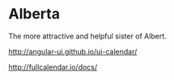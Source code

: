 # Alberta
The more attractive and helpful sister of Albert.

http://angular-ui.github.io/ui-calendar/

http://fullcalendar.io/docs/
